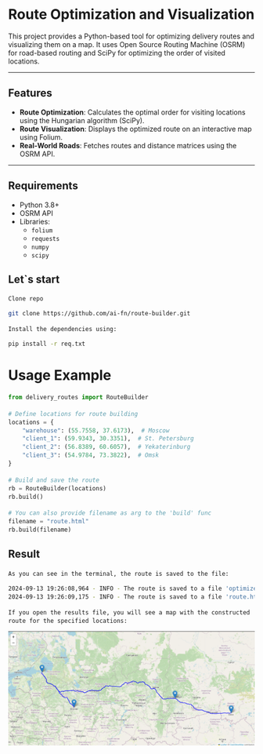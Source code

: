 # Route Optimization and Visualization

This project provides a Python-based tool for optimizing delivery routes and visualizing them on a map. It uses Open Source Routing Machine (OSRM) for road-based routing and SciPy for optimizing the order of visited locations.

---

## Features

- **Route Optimization**: Calculates the optimal order for visiting locations using the Hungarian algorithm (SciPy).
- **Route Visualization**: Displays the optimized route on an interactive map using Folium.
- **Real-World Roads**: Fetches routes and distance matrices using the OSRM API.

---

## Requirements

- Python 3.8+
- OSRM API
- Libraries:
  - `folium`
  - `requests`
  - `numpy`
  - `scipy`


## Let`s start

`Clone repo`
```bash
git clone https://github.com/ai-fn/route-builder.git
```

`Install the dependencies using:`
```bash
pip install -r req.txt
```

# Usage Example
```python
from delivery_routes import RouteBuilder

# Define locations for route building
locations = {
    "warehouse": (55.7558, 37.6173),  # Moscow
    "client_1": (59.9343, 30.3351),  # St. Petersburg
    "client_2": (56.8389, 60.6057),  # Yekaterinburg
    "client_3": (54.9784, 73.3822),  # Omsk
}

# Build and save the route
rb = RouteBuilder(locations)
rb.build()

# You can also provide filename as arg to the 'build' func
filename = "route.html"
rb.build(filename)
```

## Result
`As you can see in the terminal, the route is saved to the file:`
```bash
2024-09-13 19:26:08,964 - INFO - The route is saved to a file 'optimized_route.html'
2024-09-13 19:26:09,175 - INFO - The route is saved to a file 'route.html'
```
`If you open the results file, you will see a map with the constructed route for the specified locations:`

![example image](image.png)
